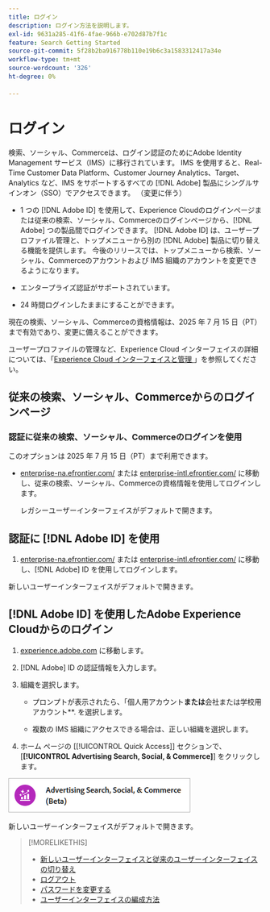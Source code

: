 ```yaml
---
title: ログイン
description: ログイン方法を説明します。
exl-id: 9631a285-41f6-4fae-966b-e702d87b7f1c
feature: Search Getting Started
source-git-commit: 5f28b2ba916778b110e19b6c3a1583312417a34e
workflow-type: tm+mt
source-wordcount: '326'
ht-degree: 0%

---
```


# ログイン

検索、ソーシャル、Commerceは、ログイン認証のためにAdobe Identity Management サービス（IMS）に移行されています。 IMS を使用すると、Real-Time Customer Data Platform、Customer Journey Analytics、Target、Analytics など、IMS をサポートするすべての [!DNL Adobe] 製品にシングルサインオン（SSO）でアクセスできます。 （変更に伴う）

* 1 つの [!DNL Adobe ID] を使用して、Experience Cloudのログインページまたは従来の検索、ソーシャル、Commerceのログインページから、[!DNL Adobe] つの製品間でログインできます。 [!DNL Adobe ID] は、ユーザープロファイル管理と、トップメニューから別の [!DNL Adobe] 製品に切り替える機能を提供します。 今後のリリースでは、トップメニューから検索、ソーシャル、Commerceのアカウントおよび IMS 組織のアカウントを変更できるようになります。

* エンタープライズ認証がサポートされています。

* 24 時間ログインしたままにすることができます。

現在の検索、ソーシャル、Commerceの資格情報は、2025 年 7 月 15 日（PT）まで有効であり、変更に備えることができます。

ユーザープロファイルの管理など、Experience Cloud インターフェイスの詳細については、「[Experience Cloud インターフェイスと管理 ](https://experienceleague.adobe.com/en/docs/core-services/interface/experience-cloud)」を参照してください。

## 従来の検索、ソーシャル、Commerceからのログインページ

### 認証に従来の検索、ソーシャル、Commerceのログインを使用

このオプションは 2025 年 7 月 15 日（PT）まで利用できます。

* [enterprise-na.efrontier.com/](https://enterprise-na.efrontier.com/) または [enterprise-intl.efrontier.com/](https://enterprise-intl.efrontier.com/) に移動し、従来の検索、ソーシャル、Commerceの資格情報を使用してログインします。

  レガシーユーザーインターフェイスがデフォルトで開きます。

## 認証に [!DNL Adobe ID] を使用

1. [enterprise-na.efrontier.com/](https://enterprise-na.efrontier.com/) または [enterprise-intl.efrontier.com/](https://enterprise-intl.efrontier.com/) に移動し、[!DNL Adobe] ID を使用してログインします。

新しいユーザーインターフェイスがデフォルトで開きます。

## [!DNL Adobe ID] を使用したAdobe Experience Cloudからのログイン

<!-- Later, give them the new direct URL(s) to our UI so they don't have to select the product. -->

1. [experience.adobe.com](https://experience.adobe.com) に移動します。

1. [!DNL Adobe] ID の認証情報を入力します。

1. 組織を選択します。

   * プロンプトが表示されたら、「個人用アカウント&#x200B;**または &#x200B;** 会社または学校用アカウント**.<!-- Will it necessarily be "Company or School Account?" --> を選択します。

   * 複数の IMS 組織にアクセスできる場合は、正しい組織を選択します。

1. ホーム ページの [[!UICONTROL Quick Access]] セクションで、[**[!UICONTROL Advertising Search, Social, & Commerce]**] をクリックします。

![Advertising検索、ソーシャル、Commerce） ](/help/search-social-commerce/assets/search-social-commerce-logo.png "Advertising検索、ソーシャル、Commerce） ")

新しいユーザーインターフェイスがデフォルトで開きます。

>[!MORELIKETHIS]
>
>* [ 新しいユーザーインターフェイスと従来のユーザーインターフェイスの切り替え ](ui-switch.md)
>* [ ログアウト ](sign-out.md)
>* [ パスワードを変更する ](/help/search-social-commerce/tools/password-change.md)
>* [ ユーザーインターフェイスの編成方法 ](user-interface.md)
